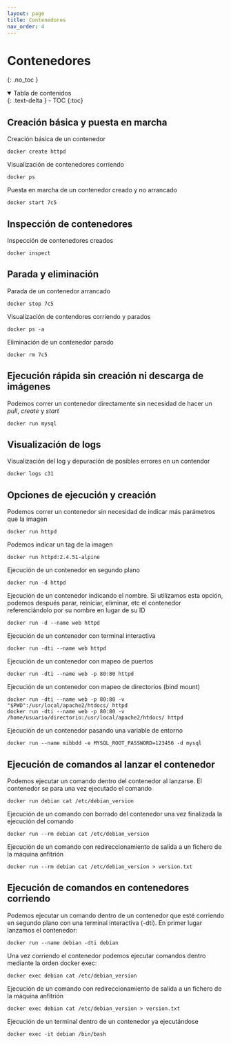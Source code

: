 ```yaml
---
layout: page
title: Contenedores
nav_order: 4
---
```


# Contenedores
{: .no_toc }

<details open markdown="block">
  <summary>
    Tabla de contenidos
  </summary>
  {: .text-delta }
- TOC
{:toc}
</details>


## Creación básica y puesta en marcha
Creación básica de un contenedor

	docker create httpd

Visualización de contenedores corriendo

	docker ps
  
Puesta en marcha de un contenedor creado y no arrancado

	docker start 7c5
  
## Inspección de contenedores
Inspección de contenedores creados

	docker inspect

## Parada y eliminación
Parada de un contenedor arrancado

	docker stop 7c5

Visualización de contendores corriendo y parados

	docker ps -a

Eliminación de un contenedor parado

	docker rm 7c5

## Ejecución rápida sin creación ni descarga de imágenes
Podemos correr un contenedor directamente sin necesidad de hacer un *pull*, *create* y *start*

	docker run mysql

## Visualización de logs
Visualización del log y depuración de posibles errores en un contendor

	docker logs c31

## Opciones de ejecución y creación
Podemos correr un contenedor sin necesidad de indicar más parámetros que la imagen

	docker run httpd

Podemos indicar un tag de la imagen

	docker run httpd:2.4.51-alpine

Ejecución de un contenedor en segundo plano

	docker run -d httpd

Ejecución de un contenedor indicando el nombre. Si utilizamos esta opción, podemos después parar, reiniciar, eliminar, etc el contenedor referenciándolo por su nombre en lugar de su ID

	docker run -d --name web httpd

Ejecución de un contenedor con terminal interactiva

	docker run -dti --name web httpd

Ejecución de un contenedor con mapeo de puertos

	docker run -dti --name web -p 80:80 httpd

Ejecución de un contenedor con mapeo de directorios (bind mount)

	docker run -dti --name web -p 80:80 -v "$PWD":/usr/local/apache2/htdocs/ httpd
	docker run -dti --name web -p 80:80 -v /home/usuario/directorio:/usr/local/apache2/htdocs/ httpd

Ejecución de un contenedor pasando una variable de entorno

	docker run --name mibbdd -e MYSQL_ROOT_PASSWORD=123456 -d mysql

## Ejecución de comandos al lanzar el contenedor
Podemos ejecutar un comando dentro del contenedor al lanzarse. El contenedor se para una vez ejecutado el comando

	docker run debian cat /etc/debian_version

Ejecución de un comando con borrado del contenedor una vez finalizada la ejecución del comando

	docker run --rm debian cat /etc/debian_version

Ejecución de un comando con redireccionamiento de salida a un fichero de la máquina anfitrión

	docker run --rm debian cat /etc/debian_version > version.txt

## Ejecución de comandos en contenedores corriendo
Podemos ejecutar un comando dentro de un contenedor que esté corriendo en segundo plano con una terminal interactiva (-dti).
En primer lugar lanzamos el contenedor:
	
	docker run --name debian -dti debian

Una vez corriendo el contenedor podemos ejecutar comandos dentro mediante la orden docker exec:

	docker exec debian cat /etc/debian_version

Ejecución de un comando con redireccionamiento de salida a un fichero de la máquina anfitrión

	docker exec debian cat /etc/debian_version > version.txt

Ejecución de un terminal dentro de un contenedor ya ejecutándose

	docker exec -it debian /bin/bash
